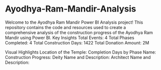 # Ayodhya-Ram-Mandir-Analysis
Welcome to the Ayodhya Ram Mandir Power BI Analysis project! This repository contains the code and resources used to create a comprehensive analysis of the construction progress of the Ayodhya Ram Mandir using Power BI.
Key Insights
Total Events: 4
Total Phases Completed: 4
Total Construction Days: 1422
Total Donation Amount: 2M


Visual Highlights
Location of the Temple:
Completion Days by Phase Name:
Construction Progress:
Deity Name and Description:
Architect Name and Description:
